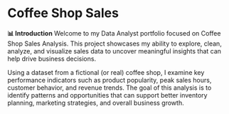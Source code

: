 # Coffee Shop Sales

**📊 Introduction**
Welcome to my Data Analyst portfolio focused on Coffee Shop Sales Analysis. This project showcases my ability to explore, clean, analyze, and visualize sales data to uncover meaningful insights that can help drive business decisions.

Using a dataset from a fictional (or real) coffee shop, I examine key performance indicators such as product popularity, peak sales hours, customer behavior, and revenue trends. The goal of this analysis is to identify patterns and opportunities that can support better inventory planning, marketing strategies, and overall business growth.
